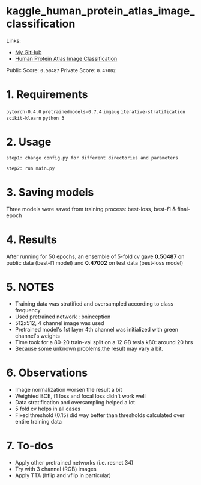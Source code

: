 # kaggle_human_protein_atlas_image_classification

Links:
- [My GitHub](https://github.com/avipartho)
- [Human Protein Atlas Image Classification](https://www.kaggle.com/c/human-protein-atlas-image-classification)

Public Score: `0.50487` 
Private Score: `0.47002`

# 1. Requirements

`pytorch-0.4.0` `pretrainedmodels-0.7.4` `imgaug` `iterative-stratification` `scikit-klearn` `python 3`

# 2. Usage

`step1: change config.py for different directories and parameters`

`step2: run main.py`

# 3. Saving models

Three models were saved from training process: best-loss, best-f1 & final-epoch

# 4. Results

After running for 50 epochs, an ensemble of 5-fold cv gave **0.50487** on public data (best-f1 model) and **0.47002** on test data (best-loss model)


# 5. NOTES

- Training data was stratified and oversampled according to class frequency
- Used pretrained network : bninception
- 512x512, 4 channel image was used
- Pretrained model's 1st layer 4th channel was initialized with green channel's weights
- Time took for a 80-20 train-val split on a 12 GB tesla k80: around 20 hrs
- Because some unknown problems,the result may vary a bit.

# 6. Observations

- Image normalization worsen the result a bit
- Weighted BCE, f1 loss and focal loss didn't work well
- Data stratification and oversampling helped a lot
- 5 fold cv helps in all cases
- Fixed threshold (0.15) did way better than thresholds calculated over entire training data

# 7. To-dos

- Apply other pretrained networks (i.e. resnet 34)
- Try with 3 channel (RGB) images
- Apply TTA (hflip and vflip in particular)